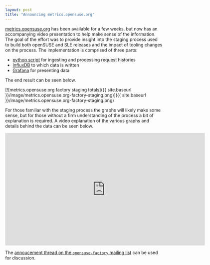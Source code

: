 ```yaml
---
layout: post
title: "Announcing metrics.opensuse.org"
---
```


[metrics.opensuse.org](https://metrics.opensuse.org/) has been available for a
few weeks, but now has an accompanying video presentation to help make sense of
the information. The goal of the effort was to provide insight into the staging
process used to build both openSUSE and SLE releases and the impact of tooling
changes on the process. The implementation is comprised of three parts:

- [python script](https://github.com/openSUSE/osc-plugin-factory/blob/4661a09b2f27676c1944bd47e7d19bb99f09058f/metrics.py) for ingesting and processing request histories
- [InfluxDB](https://www.influxdata.com/) to which data is written
- [Grafana](https://grafana.com/) for presenting data

The end result can be seen below.

[![metrics.opensuse.org factory staging totals]({{ site.baseurl }}/image/metrics.opensuse.org-factory-staging.png)]({{ site.baseurl }}/image/metrics.opensuse.org-factory-staging.png)

For those familiar with the staging process the graphs will likely make some
sense, but for those without a firm understanding of the process a bit of
explanation is required. A video explanation of the various graphs and details
behind the data can be seen below.

<iframe type="text/html" width="640" height="360"
  src="https://www.youtube.com/embed/RkDwGiS9Kcc"
  frameborder="0"></iframe>

The [annoucement thread on the `opensuse-factory` mailing list](https://lists.opensuse.org/opensuse-factory/2017-11/msg00591.html) can be used for discussion.
